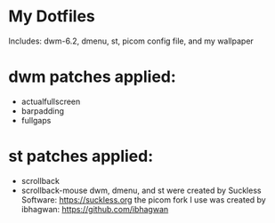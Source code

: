# My Dotfiles
Includes: dwm-6.2, dmenu, st, picom config file, and my wallpaper
# dwm patches applied:
- actualfullscreen
- barpadding
- fullgaps
# st patches applied:
- scrollback
- scrollback-mouse
dwm, dmenu, and st were created by Suckless Software: <https://suckless.org>
the picom fork I use was created by ibhagwan: <https://github.com/ibhagwan>
